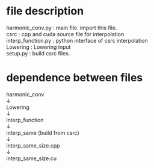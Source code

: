 # file description
harmonic_conv.py : main file. import this file.  
csrc : cpp and cuda source file for interpolation  
interp_function.py : python interface of csrc interpolation  
Lowering : Lowering input  
setup.py : build csrc files.
# dependence between files
harmonic_conv  
↓  
Lowering  
↓  
interp_function  
↓  
interp_same (build from csrc)  
↓  
interp_same_size.cpp  
↓  
interp_same_size.cu